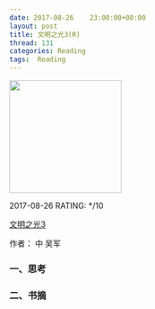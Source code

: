 ```yaml
---
date: 2017-08-26    23:00:00+00:00
layout: post
title: 文明之光3(R)
thread: 131
categories: Reading
tags:  Reading
---
```


<img src="https://images-cn.ssl-images-amazon.com/images/I/51EbAFxrQaL.jpg" width="200" />

2017-08-26 RATING:  */10



[文明之光3](https://www.amazon.cn/%E6%96%87%E6%98%8E%E4%B9%8B%E5%85%89-%E5%90%B4%E5%86%9B/dp/B00QFK9DBQ)



作者： 中 吴军

### 一、思考



### 二、书摘



